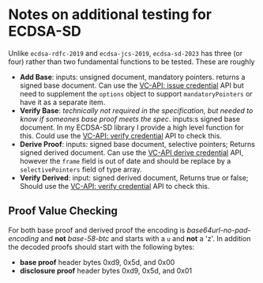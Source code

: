 # Notes on additional testing for ECDSA-SD

Unlike `ecdsa-rdfc-2019` and `ecdsa-jcs-2019`, `ecdsa-sd-2023` has three (or four) rather than two fundamental functions to be tested. These are roughly

* **Add Base**: inputs: unsigned document, mandatory pointers. returns a signed base document. Can use the [VC-API: issue credential](https://w3c-ccg.github.io/vc-api/#issue-credential) API but need to supplement the `options` object to support `mandatoryPointers` or have it as a separate item.
* **Verify Base**: *technically not required in the specification, but needed to know if someones base proof meets the spec*. inputs:s signed base document. In my ECDSA-SD library I provide a high level function for this. Could use the [VC-API: verify credential](https://w3c-ccg.github.io/vc-api/#verify-credential) API to check this.
* **Derive Proof**: inputs: signed base document, selective pointers; Returns signed derived document. Can use the [VC-API derive credential](https://w3c-ccg.github.io/vc-api/#derive-credential) API, however the `frame` field is out of date and should be replace by a `selectivePointers` field of type array.
* **Verify Derived**: input: signed derived document, Returns true or false; Should use the [VC-API: verify credential](https://w3c-ccg.github.io/vc-api/#verify-credential) API to check this.

## Proof Value Checking

For both base proof and derived proof the encoding is *base64url-no-pad-encoding* and **not** *base-58-btc* and starts with a `u` and **not** a 'z'. In addition the decoded proofs should start with the following bytes:

* **base proof** header bytes 0xd9, 0x5d, and 0x00
* **disclosure proof** header bytes 0xd9, 0x5d, and 0x01

